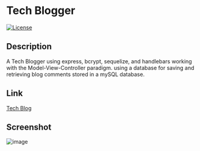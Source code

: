 # Tech Blogger

[![License](https://img.shields.io/badge/License-MIT-blue.svg)](https://opensource.org/licenses/MIT) 

## Description

A Tech Blogger using express, bcrypt, sequelize, and handlebars working with the Model-View-Controller paradigm.
using a database for saving and retrieving blog comments stored in a mySQL database.

## Link

[Tech Blog](https://techin-n-blogin.herokuapp.com/)

## Screenshot

![image](https://user-images.githubusercontent.com/88224502/149641208-c2c8ea3f-f146-45a7-9f02-e85b0c1ed34a.png)

